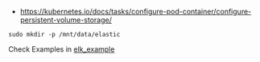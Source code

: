 - https://kubernetes.io/docs/tasks/configure-pod-container/configure-persistent-volume-storage/

```
sudo mkdir -p /mnt/data/elastic

```

Check Examples in [elk_example](../modules/_to_do/elastic_k8s)
